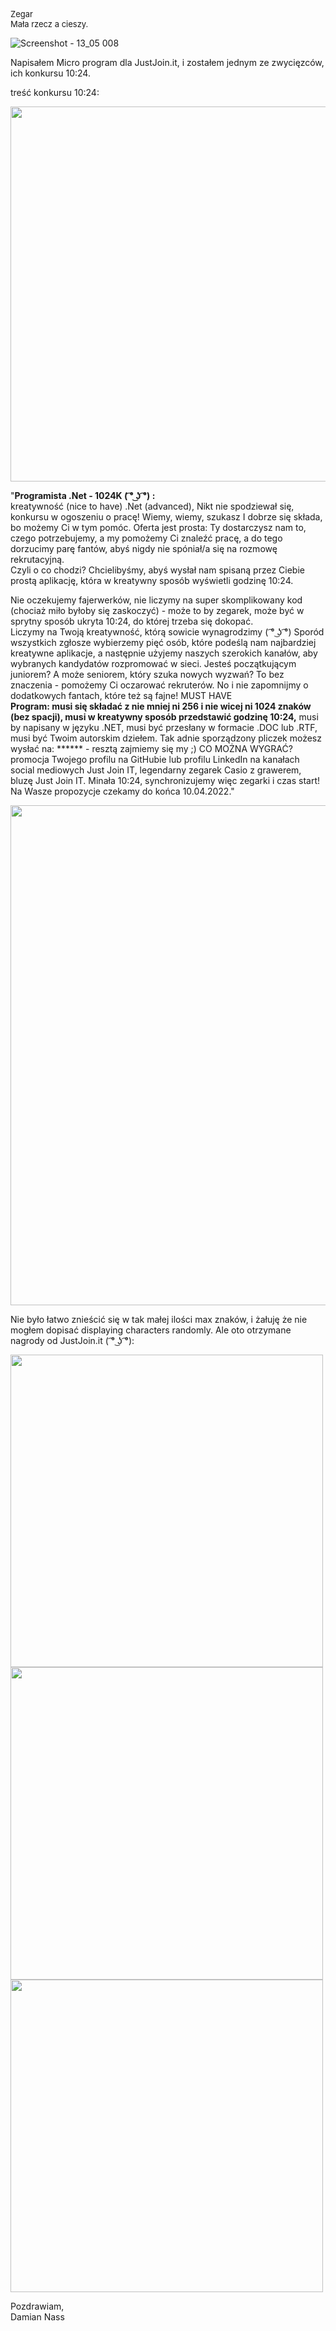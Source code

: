 <font size="2em">Zegar<br>
Mała rzecz a cieszy.</font><br>

![Screenshot - 13_05 008](https://user-images.githubusercontent.com/55595642/168246177-ea674892-dc3b-4f5c-b721-3d8735316902.png)


Napisałem Micro program dla JustJoin.it, i zostałem jednym ze zwycięzców, ich konkursu 10:24.<br>

treść konkursu 10:24:<br>

<img src="https://user-images.githubusercontent.com/55595642/168244598-5f5dbb15-18c9-44e7-be2d-437b48aa8c2a.png" width="600" />

"<b>Programista .Net - 1024K ( ͡° ͜ʖ ͡°) :</b><br>
kreatywność (nice to have) .Net (advanced), Nikt nie spodziewał się, konkursu w ogoszeniu o pracę! Wiemy, wiemy, szukasz I dobrze się składa, bo możemy Ci w tym pomóc.
Oferta jest prosta: Ty dostarczysz nam to, czego potrzebujemy, a my pomożemy Ci znaleźć pracę, a do tego dorzucimy parę fantów, abyś nigdy nie spóniał/a się na rozmowę rekrutacyjną.<br>
Czyli o co chodzi? Chcielibyśmy, abyś wysłał nam spisaną przez Ciebie prostą aplikację, która w kreatywny sposób wyświetli godzinę 10:24.<br>

Nie oczekujemy fajerwerków, nie liczymy na super skomplikowany kod (chociaż miło byłoby się zaskoczyć) - może to by zegarek, może być w sprytny sposób ukryta 10:24, do której trzeba się dokopać.<br>
Liczymy na Twoją kreatywność, którą sowicie wynagrodzimy ( ͡° ͜ʖ ͡°) Sporód wszystkich zgłosze wybierzemy pięć osób, które podeślą nam najbardziej kreatywne aplikacje, a następnie użyjemy naszych szerokich kanałów, aby wybranych kandydatów rozpromować w sieci.
Jesteś początkującym juniorem? A może seniorem, który szuka nowych wyzwań? To bez znaczenia - pomożemy Ci oczarować rekruterów.
No i nie zapomnijmy o dodatkowych fantach, które też są fajne! MUST HAVE<br>
<b>Program: musi się składać z nie mniej ni 256 i nie wicej ni 1024 znaków (bez spacji), musi w kreatywny sposób przedstawić godzinę 10:24,</b> musi by napisany w języku .NET, musi być przesłany w formacie .DOC lub .RTF, musi być Twoim autorskim dziełem. Tak adnie sporządzony pliczek możesz wysłać na: ****** - resztą zajmiemy się my ;) CO MOŻNA WYGRAĆ? promocja Twojego profilu na GitHubie lub profilu LinkedIn na kanałach social mediowych Just Join IT, legendarny zegarek Casio z grawerem, bluzę Just Join IT. Minała 10:24, synchronizujemy więc zegarki i czas start! Na Wasze propozycje czekamy do końca 10.04.2022."<br>

<img src="https://user-images.githubusercontent.com/55595642/168246114-36734419-ab21-4b4c-8f59-e6230403c01f.png"  width=800 />

Nie było łatwo znieścić się w tak małej ilości max znaków, i żałuję że nie mogłem dopisać displaying characters randomly. Ale oto otrzymane nagrody od JustJoin.it ( ͡° ͜ʖ ͡°):<br>

<img src="https://user-images.githubusercontent.com/55595642/168247939-c73e7564-4262-4e71-99c0-434fcc0bfdac.jpg" width="500" />

<img src="https://user-images.githubusercontent.com/55595642/168247974-f43e527a-8fa1-4bef-a41c-0adcd628da69.jpg" width="500" />

<img src="https://user-images.githubusercontent.com/55595642/168248022-631a4d9b-5b0e-46a5-b84e-90267473fc0d.jpg" width="500" />

Pozdrawiam, <br>
Damian Nass<br>
